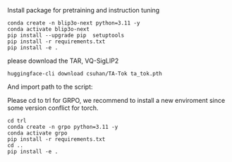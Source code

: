 Install package for pretraining and instruction tuning
```Shell
conda create -n blip3o-next python=3.11 -y
conda activate blip3o-next
pip install --upgrade pip  setuptools
pip install -r requirements.txt
pip install -e .
```

please download the TAR, VQ-SigLIP2
```Shell
huggingface-cli download csuhan/TA-Tok ta_tok.pth 
```
And import path to the script: 

Please cd to trl for GRPO, we recommend to install a new enviroment since some version conflict for torch. 

```Shell
cd trl
conda create -n grpo python=3.11 -y
conda activate grpo
pip install -r requirements.txt
cd ..
pip install -e .
```

